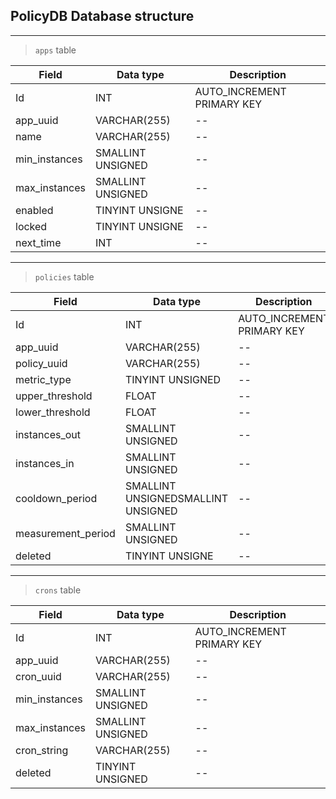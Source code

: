 ## PolicyDB Database structure
___________________________
> `apps` table

Field|Data type|Description
--|--|--
Id|INT|AUTO_INCREMENT PRIMARY KEY
app_uuid|VARCHAR(255)|--
name|VARCHAR(255)|--
min_instances|SMALLINT UNSIGNED|--
max_instances|SMALLINT UNSIGNED|--
enabled|TINYINT UNSIGNE|--
locked|TINYINT UNSIGNE|--
next_time|INT|--
___________________________
> `policies` table

Field|Data type|Description
--|--|--
Id|INT|AUTO_INCREMENT PRIMARY KEY
app_uuid|VARCHAR(255)|--
policy_uuid|VARCHAR(255)|--
metric_type|TINYINT UNSIGNED|--
upper_threshold|FLOAT|--
lower_threshold|FLOAT|--
instances_out|SMALLINT UNSIGNED|--
instances_in|SMALLINT UNSIGNED|--
cooldown_period|SMALLINT UNSIGNEDSMALLINT UNSIGNED|--
measurement_period|SMALLINT UNSIGNED|--
deleted|TINYINT UNSIGNE|--
___________________________
> `crons` table

Field|Data type|Description
--|--|--
Id|INT|AUTO_INCREMENT PRIMARY KEY
app_uuid|VARCHAR(255)|--
cron_uuid|VARCHAR(255)|--
min_instances|SMALLINT UNSIGNED|--
max_instances|SMALLINT UNSIGNED|--
cron_string|VARCHAR(255)|--
deleted|TINYINT UNSIGNED|--

